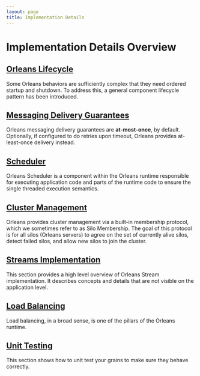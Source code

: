 ```yaml
---
layout: page
title: Implementation Details
---
```

# Implementation Details Overview

## [Orleans Lifecycle](orleans_lifecycle.md)

Some Orleans behaviors are sufficiently complex that they need ordered startup and shutdown.
To address this, a general component lifecycle pattern has been introduced.

## [Messaging Delivery Guarantees](messaging_delivery_guarantees.md)

Orleans messaging delivery guarantees are **at-most-once**, by default.
Optionally, if configured to do retries upon timeout, Orleans provides at-least-once delivery instead.

## [Scheduler](scheduler.md)

Orleans Scheduler is a component within the Orleans runtime responsible for executing application code and parts of the runtime code to ensure the single threaded execution semantics.

## [Cluster Management](cluster_management.md)

Orleans provides cluster management via a built-in membership protocol, which we sometimes refer to as Silo Membership.
The goal of this protocol is for all silos (Orleans servers) to agree on the set of currently alive silos, detect failed silos, and allow new silos to join the cluster.

## [Streams Implementation](streams_implementation.md)

This section provides a high level overview of Orleans Stream implementation.
It describes concepts and details that are not visible on the application level.

## [Load Balancing](load_balancing.md)

Load balancing, in a broad sense, is one of the pillars of the Orleans runtime.

## [Unit Testing](testing.md)

This section shows how to unit test your grains to make sure they behave correctly.
